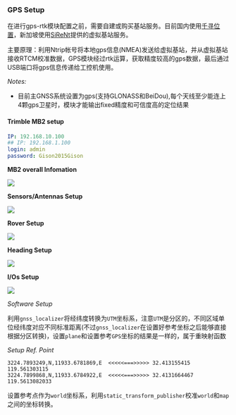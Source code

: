 ### GPS Setup

在进行gps-rtk模块配置之前，需要自建或购买基站服务。目前国内使用[千寻位置](https://www.qxwz.com/)，新加坡使用[SiReNt](https://app1.sla.gov.sg/SIRENT/Page/Services)提供的虚拟基站服务。

主要原理：利用Ntrip帐号将本地gps信息(NMEA)发送给虚拟基站，并从虚拟基站接收RTCM校准数据，GPS模块经过rtk运算，获取精度较高的gps数据，最后通过USB端口将gps信息传递给工控机使用。

*Notes:*
* 目前主GNSS系统设置为gps(支持GLONASS和BeiDou),每个天线至少能连上4颗gps卫星时，模块才能输出fixed精度和可信度高的定位结果

#### Trimble MB2 setup

```yaml
IP: 192.168.10.100
## IP: 192.168.1.100
login: admin
password: Gison2015Gison
```

**MB2 overall Infomation**   

![](images/mb2_info.png)    

**Sensors/Antennas Setup**    

![](images/ants_setup.png)    

**Rover Setup**

![](images/rover_setup.png)    

**Heading Setup**

![](images/heading_setup.png)    

**I/Os Setup**

![](images/IO_setup.png)    

*Software Setup*

利用`gnss_localizer`将经纬度转换为`UTM`坐标系，注意`UTM`是分区的，不同区域单位经纬度对应不同标准距离(不过`gnss_localizer`在设置好参考坐标之后能够直接根据分区转换)，设置`plane`和设置参考`GPS`坐标的结果是一样的，属于重映射函数

*Setup Ref. Point*

```
3224.7893249,N,11933.6781869,E  <<<<<===>>>>> 32.413155415  119.561303115    
3224.7899868,N,11933.6784922,E  <<<<<===>>>>> 32.4131664467 119.5613082033
```
设置参考点作为`world`坐标系，利用`static_transform_publisher`校准`world`和`map`之间的坐标转换。

